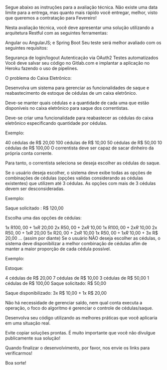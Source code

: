Segue abaixo as instruções para a avaliação técnica. Não existe uma data limite para a entrega, mas quanto mais rápido você entregar, melhor, visto que queremos a contratação para Fevereiro!

Nesta avaliação técnica, você deve apresentar uma solução utilizando a arquitetura Restful com as seguintes ferramentas:

Angular ou AngularJS; e
Spring Boot
Seu teste será melhor avaliado com os seguintes requisitos:

Segurança de login/logout
Autenticação via OAuth2
Testes automatizados
Você deve salvar seu código no Gitlab.com e implantar a aplicação no Heroku fazendo o uso de pipelines.

O problema do Caixa Eletrônico:

Desenvolva um sistema para gerenciar as funcionalidades de saque e reabastecimento de estoque de cédulas de um caixa eletrônico.

Deve-se manter quais cédulas e a quantidade de cada uma que estão disponíveis no caixa eletrônico para saque dos correntistas.

Deve-se criar uma funcionalidade para reabastecer as cédulas do caixa eletrônico especificando quantidade por cédulas.

Exemplo:

40 cédulas de R$ 20,00
100 cédulas de R$ 10,00
50 cédulas de R$ 50,00
10 cédulas de R$ 100,00
O correntista deve ser capaz de sacar dinheiro da própria conta corrente.

Para tanto, o correntista seleciona se deseja escolher as cédulas do saque.

Se o usuário deseja escolher, o sistema deve exibe todas as opções de combinações de cédulas (opções validas considerando as cédulas existentes) que utilizem até 3 cédulas. As opções com mais de 3 cédulas devem ser desconsideradas.

Exemplo:

Saque solicitado : R$ 120,00

Escolha uma das opções de cédulas:

1x R$100,00 + 1x R$ 20,00
2x R$50,00 + 2x R$ 10,00
1x R$100,00 + 2x R$ 10,00
2x R$50,00 + 1x R$ 20,00
5x R$20,00 + 2x R$ 10,00
1x R$50,00 + 1x R$ 10,00 + 3x R$ 20,00
... (assim por diante)
Se o usuário NÃO deseja escolher as cédulas, o sistema deve disponibilizar a melhor combinação de cédulas afim de manter a maior proporção de cada cédula possível.

Exemplo:

Estoque:

4 cédulas de R$ 20,00
7 cédulas de R$ 10,00
3 cédulas de R$ 50,00
1 cédulas de R$ 100,00
Saque solicitado: R$ 50,00

Saque disponibilizado: 3x R$ 10,00 + 1x R$ 20,00

Não há necessidade de gerenciar saldo, nem qual conta executa a operação, o foco do algoritmo é gerenciar o controle de cédulas/saque.

Desenvolva seu código utilizando as melhores práticas que você aplicaria em uma situação real.

Evite copiar soluções prontas. É muito importante que você não divulgue publicamente sua solução!

Quando finalizar o desenvolvimento, por favor, nos envie os links para verificarmos!

Boa sorte!
